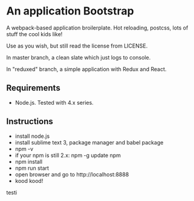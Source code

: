 An application Bootstrap
=========================

A webpack-based application broilerplate. Hot reloading, postcss, lots of stuff the cool kids like!

Use as you wish, but still read the license from LICENSE.

In master branch, a clean slate which just logs to console.

In "reduxed" branch, a simple application with Redux and React.

Requirements
-------------

- Node.js. Tested with 4.x series.

Instructions
-------------

- install node.js
- install sublime text 3, package manager and babel package
- npm -v
- if your npm is still 2.x: npm -g update npm
- npm install
- npm run start
- open browser and go to http://localhost:8888
- kood kood!


testi
